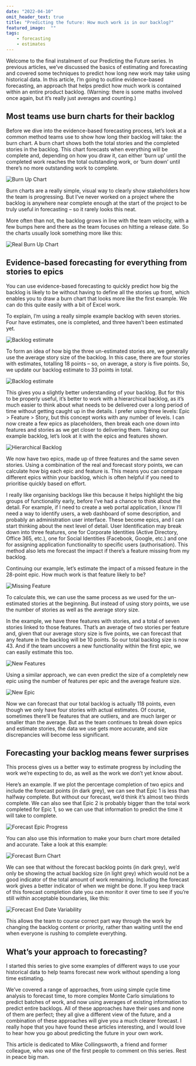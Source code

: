 ```yaml
---
date: "2022-04-10"
omit_header_text: true
title: "Predicting the future: How much work is in our backlog?"
featured_image:  ""
tags: 
    - forecasting
    - estimates
---
```


Welcome to the final instalment of our Predicting the Future series. In previous articles, we’ve discussed the basics of estimating and forecasting and covered some techniques to predict how long new work may take using historical data. In this article, I’m going to outline evidence-based forecasting, an approach that helps predict how much work is contained within an entire product backlog. (Warning: there is some maths involved once again, but it’s really just averages and counting.)

## Most teams use burn charts for their backlog

Before we dive into the evidence-based forecasting process, let’s look at a common method teams use to show how long their backlog will take: the burn chart. A burn chart shows both the total stories and the completed stories in the backlog. This chart forecasts when everything will be complete and, depending on how you draw it, can either ‘burn up’ until the completed work reaches the total outstanding work, or ‘burn down’ until there’s no more outstanding work to complete.

![Burn Up Chart](/images/burnup-chart.png)

Burn charts are a really simple, visual way to clearly show stakeholders how the team is progressing. But I’ve never worked on a project where the backlog is anywhere near complete enough at the start of the project to be truly useful in forecasting – so it rarely looks this neat.

More often than not, the backlog grows in line with the team velocity, with a few bumps here and there as the team focuses on hitting a release date. So the charts usually look something more like this:

![Real Burn Up Chart](/images/real-burnup-chart.png)

## Evidence-based forecasting for everything from stories to epics

You can use evidence-based forecasting to quickly predict how big the backlog is likely to be without having to define all the stories up front, which enables you to draw a burn chart that looks more like the first example. We can do this quite easily with a bit of Excel work.

To explain, I’m using a really simple example backlog with seven stories. Four have estimates, one is completed, and three haven’t been estimated yet.

![Backlog estimate](/images/estimated-backlog.png)

To form an idea of how big the three un-estimated stories are, we generally use the average story size of the backlog. In this case, there are four stories with estimates, totalling 18 points – so, on average, a story is five points. So, we update our backlog estimate to 33 points in total.

![Backlog estimate](/images/forecast-backlog.png)

This gives you a slightly better understanding of your backlog. But for this to be properly useful, it’s better to work with a hierarchical backlog, as it’s much easier to think about what needs to be delivered over a long period of time without getting caught up in the details. I prefer using three levels: Epic > Feature > Story, but this concept works with any number of levels. I can now create a few epics as placeholders, then break each one down into features and stories as we get closer to delivering them.
Taking our example backlog, let’s look at it with the epics and features shown.

![Hierarchical Backlog](/images/hierarchical-backlog.png)

We now have two epics, made up of three features and the same seven stories. Using a combination of the real and forecast story points, we can calculate how big each epic and feature is. This means you can compare different epics within your backlog, which is often helpful if you need to prioritise quickly based on effort.

I really like organising backlogs like this because it helps highlight the big groups of functionality early, before I’ve had a chance to think about the detail. For example, if I need to create a web portal application, I know I’ll need a way to identify users, a web dashboard of some description, and probably an administration user interface. These become epics, and I can start thinking about the next level of detail. User Identification may break down into three features, one for Corporate Identities (Active Directory, Office 365, etc.), one for Social Identities (Facebook, Google, etc.) and one for assigning application functionality to specific users (authorisation). This method also lets me forecast the impact if there’s a feature missing from my backlog.

Continuing our example, let’s estimate the impact of a missed feature in the 28-point epic. How much work is that feature likely to be?

![Missing Feature](/images/missing-feature.png)

To calculate this, we can use the same process as we used for the un-estimated stories at the beginning. But instead of using story points, we use the number of stories as well as the average story size.

In the example, we have three features with stories, and a total of seven stories linked to those features. That’s an average of two stories per feature and, given that our average story size is five points, we can forecast that any feature in the backlog will be 10 points. So our total backlog size is now 43. And if the team uncovers a new functionality within the first epic, we can easily estimate this too.

![New Features](/images/new-features.png)

Using a similar approach, we can even predict the size of a completely new epic using the number of features per epic and the average feature size.

![New Epic](/images/new-epic.png)

Now we can forecast that our total backlog is actually 118 points, even though we only have four stories with actual estimates. Of course, sometimes there’ll be features that are outliers, and are much larger or smaller than the average. But as the team continues to break down epics and estimate stories, the data we use gets more accurate, and size discrepancies will become less significant.

## Forecasting your backlog means fewer surprises

This process gives us a better way to estimate progress by including the work we’re expecting to do, as well as the work we don’t yet know about.

Here’s an example. If we plot the percentage completion of two epics and include the forecast points (in dark grey), we can see that Epic 1 is less than halfway complete. But without our forecast, we’d think it’s almost two thirds complete. We can also see that Epic 2 is probably bigger than the total work completed for Epic 1, so we can use that information to predict the time it will take to complete.

![Forecast Epic Progress](/images/epic-progress.png)

You can also use this information to make your burn chart more detailed and accurate. Take a look at this example:

![Forecast Burn Chart](/images/forecast-burn-chart.png)

We can see that without the forecast backlog points (in dark grey), we’d only be showing the actual backlog size (in light grey) which would not be a good indicator of the total amount of work remaining. Including the forecast work gives a better indicator of when we might be done. If you keep track of this forecast completion date you can monitor it over time to see if you’re still within acceptable boundaries, like this:

![Forecast End Date Variability](/images/forecast-end-date-variability.png)

This allows the team to course correct part way through the work by changing the backlog content or priority, rather than waiting until the end when everyone is rushing to complete everything.

## What’s your approach to forecasting?

I started this series to give some examples of different ways to use your historical data to help teams forecast new work without spending a long time estimating.

We’ve covered a range of approaches, from using simple cycle time analysis to forecast time, to more complex Monte Carlo simulations to predict batches of work, and now using averages of existing information to predict entire backlogs. All of these approaches have their uses and none of them are perfect; they all give a different view of the future, and a combination of these approaches will give you a much clearer forecast. I really hope that you have found these articles interesting, and I would love to hear how you go about predicting the future in your own work.

This article is dedicated to Mike Collingsworth, a friend and former colleague, who was one of the first people to comment on this series. Rest in peace big man.